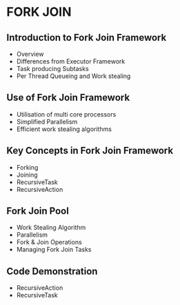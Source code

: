 # FORK JOIN

## Introduction to Fork Join Framework
- Overview
- Differences from Executor Framework
- Task producing Subtasks
- Per Thread Queueing and Work stealing

## Use of Fork Join Framework
- Utilisation of multi core processors
- Simplified Parallelism
- Efficient work stealing algorithms

## Key Concepts in Fork Join Framework
- Forking
- Joining
- RecursiveTask
- RecursiveAction

## Fork Join Pool
- Work Stealing Algorithm
- Parallelism
- Fork & Join Operations
- Managing Fork Join Tasks

## Code Demonstration
- RecursiveAction
- RecursiveTask